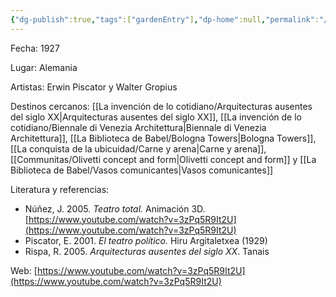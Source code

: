 ```yaml
---
{"dg-publish":true,"tags":["gardenEntry"],"dp-home":null,"permalink":"/Utopía/Teatro total/","dgPassFrontmatter":true,"created":"2025-03-18T11:49:51.000+01:00","updated":"2025-05-12T16:05:39.696+02:00"}
---
```


Fecha: 1927

Lugar: Alemania

Artistas: Erwin Piscator y Walter Gropius

Destinos cercanos: [[La invención de lo cotidiano/Arquitecturas ausentes del siglo XX\|Arquitecturas ausentes del siglo XX]], [[La invención de lo cotidiano/Biennale di Venezia Architettura\|Biennale di Venezia Architettura]], [[La Biblioteca de Babel/Bologna Towers\|Bologna Towers]], [[La conquista de la ubicuidad/Carne y arena\|Carne y arena]], [[Communitas/Olivetti concept and form\|Olivetti concept and form]] y [[La Biblioteca de Babel/Vasos comunicantes\|Vasos comunicantes]]  

Literatura y referencias:
- Núñez, J. 2005. _Teatro total._ Animación 3D. [https://www.youtube.com/watch?v=3zPq5R9It2U](https://www.youtube.com/watch?v=3zPq5R9It2U)
- Piscator, E. 2001. _El teatro político._ Hiru Argitaletxea (1929)  
- Rispa, R. 2005. _Arquitecturas ausentes del siglo XX_. Tanais

Web: [https://www.youtube.com/watch?v=3zPq5R9It2U](https://www.youtube.com/watch?v=3zPq5R9It2U) 
